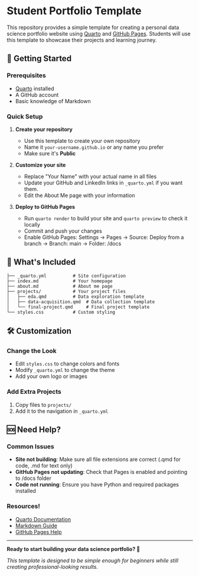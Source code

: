 # Student Portfolio Template

This repository provides a simple template for creating a personal data science portfolio website using [Quarto](https://quarto.org/) and [GitHub Pages](https://pages.github.com/). Students will use this template to showcase their projects and learning journey.

## 🚀 Getting Started

### Prerequisites
- [Quarto](https://quarto.org/docs/get-started/) installed
- A GitHub account
- Basic knowledge of Markdown

### Quick Setup

1. **Create your repository**
   - Use this template to create your own repository
   - Name it `your-username.github.io` or any name you prefer
   - Make sure it's **Public**

2. **Customize your site**
   - Replace "Your Name" with your actual name in all files
   - Update your GitHub and LinkedIn links in `_quarto.yml` if you want them.
   - Edit the About Me page with your information

3. **Deploy to GitHub Pages**
   - Run `quarto render` to build your site and `quarto preview` to check it locally
   - Commit and push your changes
   - Enable GitHub Pages: Settings → Pages → Source: Deploy from a branch → Branch: main → Folder: /docs

## 📁 What's Included

```
├── _quarto.yml          # Site configuration
├── index.md             # Your homepage
├── about.md             # About me page
├── projects/            # Your project files
│   ├── eda.qmd          # Data exploration template
│   ├── data-acquisition.qmd  # Data collection template
│   └── final-project.qmd     # Final project template
└── styles.css           # Custom styling
```

## 🛠️ Customization

### Change the Look
- Edit `styles.css` to change colors and fonts
- Modify `_quarto.yml` to change the theme
- Add your own logo or images

### Add Extra Projects
1. Copy files to `projects/`
2. Add it to the navigation in `_quarto.yml`

## 🆘 Need Help?

### Common Issues
- **Site not building**: Make sure all file extensions are correct (.qmd for code, .md for text only)
- **GitHub Pages not updating**: Check that Pages is enabled and pointing to /docs folder
- **Code not running**: Ensure you have Python and required packages installed

### Resources! 
- [Quarto Documentation](https://https://quarto.org/docs/guide/)
- [Markdown Guide](https://www.markdownguide.org/)
- [GitHub Pages Help](https://docs.github.com/en/pages)

---

**Ready to start building your data science portfolio? 🎉**

*This template is designed to be simple enough for beginners while still creating professional-looking results.*

